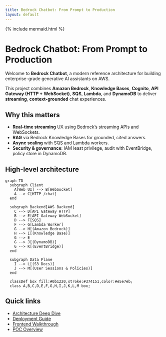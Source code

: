 ```yaml
---
title: Bedrock Chatbot: From Prompt to Production
layout: default
---
```


{% include mermaid.html %}

# Bedrock Chatbot: From Prompt to Production

Welcome to **Bedrock Chatbot**, a modern reference architecture for building enterprise-grade generative AI assistants on AWS.

This project combines **Amazon Bedrock**, **Knowledge Bases**, **Cognito**, **API Gateway (HTTP + WebSocket)**, **SQS**, **Lambda**, and **DynamoDB** to deliver **streaming**, **context-grounded** chat experiences.

## Why this matters
- **Real-time streaming** UX using Bedrock’s streaming APIs and WebSockets.
- **RAG** via Bedrock Knowledge Bases for grounded, cited answers.
- **Async scaling** with SQS and Lambda workers.
- **Security & governance**: IAM least privilege, audit with EventBridge, policy store in DynamoDB.

## High-level architecture

```mermaid
graph TD
  subgraph Client
    A[Web UI] --> B[WebSocket]
    A --> C[HTTP /chat]
  end

  subgraph Backend[AWS Backend]
    C --> D[API Gateway HTTP]
    B --> E[API Gateway WebSocket]
    D --> F[SQS]
    F --> G[Lambda Worker]
    G --> H[(Amazon Bedrock)]
    H --> I[(Knowledge Base)]
    G --> E
    G --> J[(DynamoDB)]
    G --> K[(EventBridge)]
  end

  subgraph Data Plane
    I --> L[(S3 Docs)]
    J --> M[(User Sessions & Policies)]
  end

  classDef box fill:#0b1220,stroke:#374151,color:#e5e7eb;
  class A,B,C,D,E,F,G,H,I,J,K,L,M box;
```

## Quick links
- [Architecture Deep Dive](architecture.md)
- [Deployment Guide](deployment.md)
- [Frontend Walkthrough](frontend.md)
- [POC Overview](poc.md)
